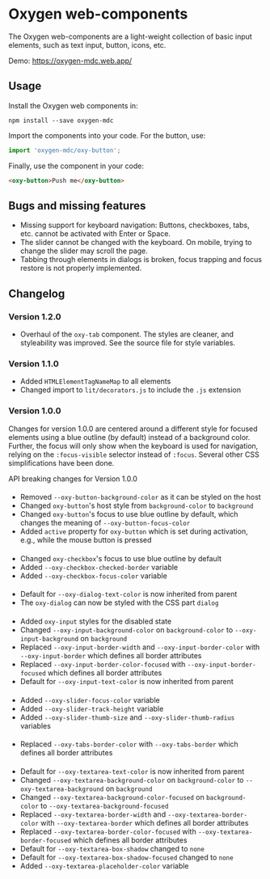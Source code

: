 # Oxygen web-components

The Oxygen web-components are a light-weight collection of basic input
elements, such as text input, button, icons, etc.

Demo: https://oxygen-mdc.web.app/

## Usage

Install the Oxygen web components in:

```
npm install --save oxygen-mdc
```

Import the components into your code. For the button, use:

```ts
import 'oxygen-mdc/oxy-button';
```

Finally, use the component in your code:

```html
<oxy-button>Push me</oxy-button>
```

## Bugs and missing features

* Missing support for keyboard navigation: Buttons, checkboxes, tabs, etc.
  cannot be activated with Enter or Space.
* The slider cannot be changed with the keyboard. On mobile, trying to change
  the slider may scroll the page.
* Tabbing through elements in dialogs is broken, focus trapping and focus
  restore is not properly implemented.

## Changelog

### Version 1.2.0

* Overhaul of the `oxy-tab` component. The styles are cleaner, and styleability
  was improved. See the source file for style variables.

### Version 1.1.0

* Added `HTMLElementTagNameMap` to all elements
* Changed import to `lit/decorators.js` to include the `.js` extension

### Version 1.0.0

Changes for version 1.0.0 are centered around a different style for focused
elements using a blue outline (by default) instead of a background color.
Further, the focus will only show when the keyboard is used for navigation,
relying on the `:focus-visible` selector instead of `:focus`. Several other CSS
simplifications have been done.

API breaking changes for Version 1.0.0

#### <oxy-button>

* Removed `--oxy-button-background-color` as it can be styled on the host
* Changed `oxy-button`'s host style from `background-color` to `background`
* Changed `oxy-button`'s focus to use blue outline by default, which changes the
  meaning of `--oxy-button-focus-color`
* Added `active` property for `oxy-button` which is set during activation, e.g.,
  while the mouse button is pressed

#### <oxy-checkbox>

* Changed `oxy-checkbox`'s focus to use blue outline by default
* Added `--oxy-checkbox-checked-border` variable
* Added `--oxy-checkbox-focus-color` variable

#### <oxy-dialog>

* Default for `--oxy-dialog-text-color` is now inherited from parent
* The `oxy-dialog` can now be styled with the CSS part `dialog`

#### <oxy-input>

* Added `oxy-input` styles for the disabled state
* Changed `--oxy-input-background-color` on `background-color` to
  `--oxy-input-background` on `background`
* Replaced `--oxy-input-border-width` and `--oxy-input-border-color` with
  `--oxy-input-border` which defines all border attributes
* Replaced `--oxy-input-border-color-focused` with
  `--oxy-input-border-focused` which defines all border attributes
* Default for `--oxy-input-text-color` is now inherited from parent

#### <oxy-slider>

* Added `--oxy-slider-focus-color` variable
* Added `--oxy-slider-track-height` variable
* Added `--oxy-slider-thumb-size` and `--oxy-slider-thumb-radius` variables

#### <oxy-tabs>

* Replaced `--oxy-tabs-border-color` with `--oxy-tabs-border` which
  defines all border attributes

#### <oxy-textarea>

* Default for `--oxy-textarea-text-color` is now inherited from parent
* Changed `--oxy-textarea-background-color` on `background-color` to
  `--oxy-textarea-background` on `background`
* Changed `--oxy-textarea-background-color-focused` on `background-color` to
  `--oxy-textarea-background-focused`
* Replaced `--oxy-textarea-border-width` and `--oxy-textarea-border-color`
  with `--oxy-textarea-border` which defines all border attributes
* Replaced `--oxy-textarea-border-color-focused` with
  `--oxy-textarea-border-focused` which defines all border attributes
* Default for `--oxy-textarea-box-shadow` changed to `none`
* Default for `--oxy-textarea-box-shadow-focused` changed to `none`
* Added `--oxy-textarea-placeholder-color` variable
